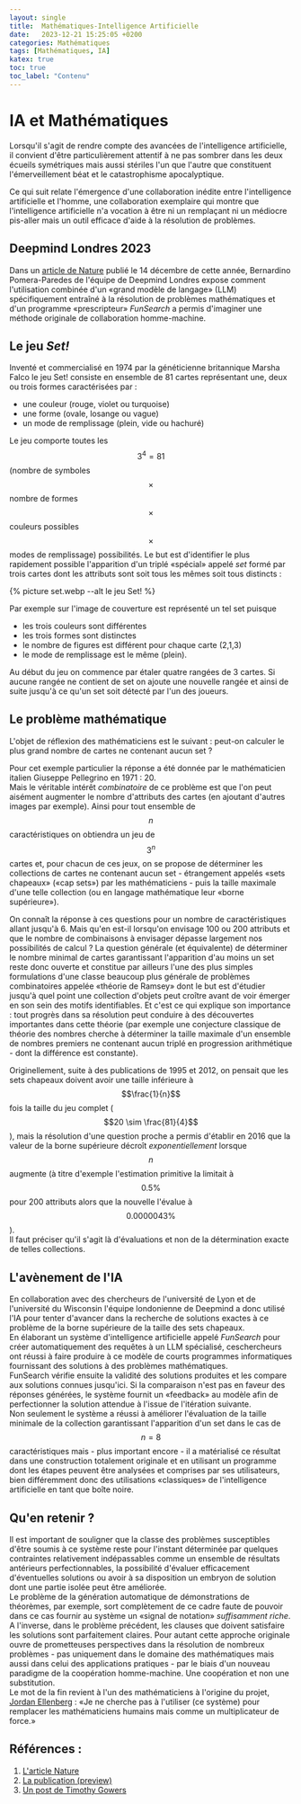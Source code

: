 ```yaml
---
layout: single
title:  Mathématiques-Intelligence Artificielle
date:   2023-12-21 15:25:05 +0200
categories: Mathématiques
tags: [Mathématiques, IA]
katex: true
toc: true
toc_label: "Contenu"
---
```


# IA et Mathématiques #

Lorsqu'il s'agit de rendre compte des avancées de l'intelligence artificielle, il convient d'être particulièrement attentif à ne pas sombrer dans les deux écueils symétriques mais aussi stériles l'un que l'autre  que constituent l'émerveillement béat et le catastrophisme apocalyptique.

Ce qui suit relate l'émergence d'une collaboration inédite entre l'intelligence artificielle et l'homme, une collaboration exemplaire qui montre que l'intelligence artificielle n'a vocation à être ni un remplaçant ni un médiocre pis-aller mais un outil efficace  d'aide à la résolution de problèmes.

## Deepmind Londres 2023 ##

Dans un [article de Nature]((https://www.nature.com/articles/d41586-023-04043-w)) publié le 14 décembre de cette année, Bernardino Pomera-Paredes de l'équipe de Deepmind Londres expose comment l'utilisation combinée d'un &#171;grand modèle de langage&#187; (LLM) spécifiquement entraîné à la résolution de problèmes mathématiques et d'un programme &#171;prescripteur&#187; _FunSearch_ a permis d'imaginer une méthode originale de collaboration homme-machine.

## Le jeu _Set!_ ##

Inventé et commercialisé en 1974 par la généticienne britannique Marsha Falco le jeu Set! consiste en ensemble de 81 cartes représentant une, deux ou trois formes caractérisées par :

- une couleur (rouge, violet ou turquoise)
- une forme (ovale, losange ou vague)
- un mode de remplissage (plein, vide ou hachuré)

Le jeu comporte toutes les $$3^4 = 81$$ (nombre de symboles $$\times$$ nombre de formes $$\times$$ couleurs possibles $$\times$$ modes de remplissage) possibilités. Le but est d'identifier le plus rapidement possible l'apparition d'un triplé &#171;spécial&#187; appelé _set_ formé par trois cartes dont les attributs sont soit tous les mêmes soit tous distincts :

{% picture set.webp --alt le jeu Set! %}

Par exemple sur l'image de couverture est représenté un tel set puisque 

- les trois couleurs sont différentes
- les trois formes sont distinctes
- le nombre de figures est différent pour chaque carte (2,1,3)
- le mode de remplissage est le même (plein).

Au début du jeu on commence par étaler quatre rangées de 3 cartes. Si aucune rangée ne contient de set on ajoute une nouvelle rangée et ainsi de suite jusqu'à ce qu'un set soit détecté par l'un des joueurs.

## Le problème mathématique ##

L'objet de réflexion des mathématiciens est le suivant : peut-on calculer le plus grand nombre de cartes ne contenant aucun set ?

Pour cet exemple particulier la réponse a été donnée par le mathématicien italien Giuseppe Pellegrino en 1971 : 20.  
Mais le véritable intérêt _combinatoire_ de ce problème est que l'on peut aisément augmenter le nombre d'attributs des cartes (en ajoutant d'autres images par exemple).  Ainsi pour tout ensemble de $$n$$ caractéristiques on obtiendra un jeu de $$3^n$$ cartes et, pour chacun de ces jeux, on se propose de déterminer les collections de cartes ne contenant aucun set - étrangement appelés &#171;sets chapeaux&#187; (&#171;cap sets&#187;) par les mathématiciens - puis la taille maximale d'une telle collection (ou en langage mathématique leur &#171;borne supérieure&#187;). 

On connaît la réponse à ces questions pour un nombre de caractéristiques allant jusqu'à 6. Mais qu'en est-il lorsqu'on envisage 100 ou 200 attributs  et que le nombre de combinaisons à envisager dépasse largement nos possibilités de calcul ? La question générale (et équivalente) de déterminer le nombre minimal de cartes garantissant l'apparition d'au moins un set reste donc ouverte et constitue par ailleurs l'une des plus simples formulations d'une classe beaucoup plus générale de problèmes combinatoires appelée &#171;théorie de Ramsey&#187; dont le but est d'étudier jusqu'à quel point une collection d'objets peut croître avant de voir émerger en son sein des motifs identifiables. Et c'est ce qui explique son importance : tout progrès dans sa résolution peut conduire à des découvertes importantes dans cette théorie (par exemple une conjecture classique de théorie des nombres cherche à déterminer la taille maximale d'un ensemble de nombres premiers ne contenant aucun triplé en progression arithmétique - dont la différence est constante).


Originellement, suite à des publications de 1995 et 2012, on pensait que les sets chapeaux doivent avoir une taille inférieure à $$\frac{1}{n}$$ fois la taille du jeu complet ($$20 \sim \frac{81}{4}$$), mais la résolution d'une question proche a permis d'établir en 2016 que la valeur de la borne supérieure décroît _exponentiellement_ lorsque $$n$$ augmente (à titre d'exemple l'estimation primitive la limitait à $$0.5\%$$ pour 200 attributs alors que la nouvelle l'évalue à $$0.0000043\%$$).  
Il faut préciser qu'il s'agit là d'évaluations et non de la détermination  exacte de telles collections.

## L'avènement de l'IA ##

En collaboration avec des chercheurs de l'université de Lyon et de l'université du Wisconsin l'équipe londonienne de Deepmind a donc utilisé l'IA pour tenter  d'avancer dans la recherche de solutions exactes à ce problème de la borne supérieure de la taille des sets chapeaux.  
En élaborant un système d'intelligence artificielle appelé *FunSearch* pour créer automatiquement des requêtes à un LLM spécialisé, ceschercheurs ont réussi à faire produire à ce modèle de courts programmes informatiques fournissant des solutions à des problèmes mathématiques.  
FunSearch vérifie ensuite la validité des solutions produites et les compare aux solutions connues jusqu'ici. Si la comparaison n'est pas en faveur des réponses générées, le système fournit un &#171;feedback&#187; au modèle afin de perfectionner la solution attendue à l'issue de l'itération suivante.  
Non seulement le système a réussi à améliorer l'évaluation de la taille minimale de la collection garantissant l'apparition d'un set dans le cas de $$n=8$$ caractéristiques mais - plus important encore - il a matérialisé ce résultat dans une construction totalement originale et en utilisant un programme dont les étapes peuvent être analysées et comprises par ses utilisateurs, bien différemment donc des utilisations &#171;classiques&#187; de l'intelligence artificielle en tant que boîte noire.

## Qu'en retenir ? ##

Il est important de souligner que la classe des problèmes susceptibles d'être soumis à ce système reste pour l'instant déterminée par quelques contraintes relativement indépassables comme un ensemble de résultats antérieurs perfectionnables, la possibilité d'évaluer efficacement d'éventuelles solutions ou avoir à sa disposition un embryon de solution dont une partie isolée peut être améliorée.  
Le problème de la génération automatique de démonstrations de théorèmes, par exemple, sort complètement de ce cadre faute de pouvoir dans ce cas fournir au système un &#171;signal de notation&#187; *suffisamment riche*.  
A l'inverse, dans le problème précédent, les clauses que doivent satisfaire les solutions sont parfaitement claires.
Pour autant cette approche originale ouvre de prometteuses perspectives dans la résolution de nombreux problèmes - pas uniquement dans le domaine des mathématiques mais aussi dans celui des applications pratiques - par le biais d'un nouveau paradigme de la coopération homme-machine. Une coopération et non une substitution.  
Le mot de la fin revient à l'un des mathématiciens à l'origine du projet, [Jordan Ellenberg]((https://people.math.wisc.edu/~ellenberg/)) : &#171;Je ne cherche pas à l'utiliser (ce système) pour remplacer les mathématiciens humains mais comme un multiplicateur de force.&#187;

## Références : ##

1. [L'article Nature](https://www.nature.com/articles/d41586-023-04043-w)
2. [La publication (preview)](https://www.nature.com/articles/s41586-023-06924-6)
3. [Un post de Timothy Gowers](https://gowers.wordpress.com/2016/05/19/reflections-on-the-recent-solution-of-the-cap-set-problem-i/)

